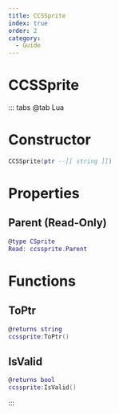 ```yaml
---
title: CCSSprite
index: true
order: 2
category:
  - Guide
---
```


# CCSSprite

::: tabs
@tab Lua
# Constructor
```lua
CCSSprite(ptr --[[ string ]])
```
# Properties
## Parent (Read-Only)
```lua
@type CSprite
Read: ccssprite.Parent
```
# Functions
## ToPtr
```lua
@returns string
ccssprite:ToPtr()
```
## IsValid
```lua
@returns bool
ccssprite:IsValid()
```

:::